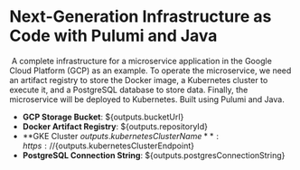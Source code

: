 # Next-Generation Infrastructure as Code with Pulumi and Java
​
A complete infrastructure for a microservice application in the Google Cloud Platform (GCP) as an example. To operate the microservice, we need an artifact registry to store the Docker image, a Kubernetes cluster to execute it, and a PostgreSQL database to store data. Finally, the microservice will be deployed to Kubernetes. Built using Pulumi and Java.

- **GCP Storage Bucket**: ${outputs.bucketUrl}
- **Docker Artifact Registry**: ${outputs.repositoryId}
- **GKE Cluster ${outputs.kubernetesClusterName}**: https://${outputs.kubernetesClusterEndpoint}
- **PostgreSQL Connection String**: ${outputs.postgresConnectionString}
